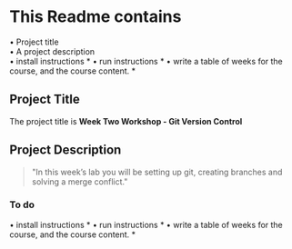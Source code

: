 # This Readme contains 

•  Project title  
•  A project description  
•  install instructions  *
•  run instructions  *
•  write a table of weeks for the course, and the course content. *


## Project Title

The project title is **Week Two Workshop - Git Version Control**

## Project Description

> "In this week’s lab you will be setting up git, creating branches and solving a merge conflict."


### To do
•  install instructions  *
•  run instructions  *
•  write a table of weeks for the course, and the course content. *


